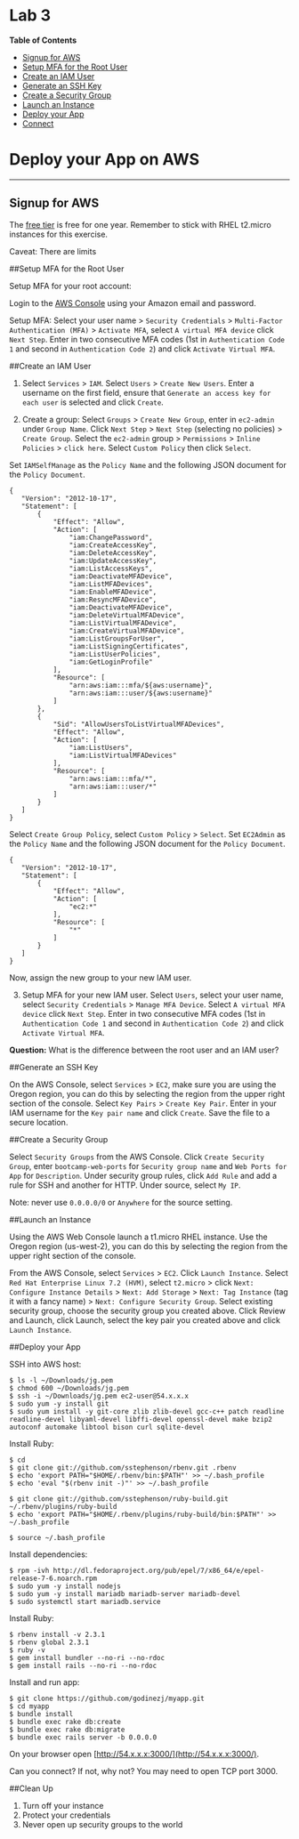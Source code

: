 # Lab 3

**Table of Contents**

- [Signup for AWS](##signup-for-aws)
- [Setup MFA for the Root User](##setup-mfa-for-the-root-user)
- [Create an IAM User](##create-an-iam-user)
- [Generate an SSH Key](##generate-an-ssh-key)
- [Create a Security Group](create-a-security-group)
- [Launch an Instance](##launch-an-instance)
- [Deploy your App](##deploy-your-app)
- [Connect](##connect)

# Deploy your App on AWS

---

## Signup for AWS

The [free tier](https://aws.amazon.com/free/) is free for one year. Remember to stick with RHEL t2.micro instances for this exercise.

Caveat: There are limits 


##Setup MFA for the Root User

Setup MFA for your root account:

Login to the [AWS Console](https://console.aws.amazon.com/) using your Amazon email and password.

Setup MFA: Select your user name > `Security Credentials` > `Multi-Factor Authentication (MFA)` > `Activate MFA`, select `A virtual MFA device` click `Next Step`. Enter in two consecutive MFA codes (1st in `Authentication Code 1` and second in `Authentication Code 2`) and click `Activate Virtual MFA`.

##Create an IAM User

1. Select `Services` > `IAM`. Select `Users` > `Create New Users`. Enter a username on the first field, ensure that `Generate an access key for each user` is selected and click `Create`.

2. Create a group: Select `Groups` > `Create New Group`, enter in `ec2-admin` under `Group Name`. Click `Next Step` > `Next Step` (selecting no policies) > `Create Group`. Select the `ec2-admin` group > `Permissions` > `Inline Policies` > `click here`. Select `Custom Policy` then click `Select`.

 Set `IAMSelfManage` as the `Policy Name` and the following JSON document for the `Policy Document`.

 ```
 {
    "Version": "2012-10-17",
    "Statement": [
        {
            "Effect": "Allow",
            "Action": [
                "iam:ChangePassword",
                "iam:CreateAccessKey",
                "iam:DeleteAccessKey",
                "iam:UpdateAccessKey",
                "iam:ListAccessKeys",
                "iam:DeactivateMFADevice",
                "iam:ListMFADevices",
                "iam:EnableMFADevice",
                "iam:ResyncMFADevice",
                "iam:DeactivateMFADevice",
                "iam:DeleteVirtualMFADevice",
                "iam:ListVirtualMFADevice",
                "iam:CreateVirtualMFADevice",
                "iam:ListGroupsForUser",
                "iam:ListSigningCertificates",
                "iam:ListUserPolicies",
                "iam:GetLoginProfile"
            ],
            "Resource": [
                "arn:aws:iam:::mfa/${aws:username}",
                "arn:aws:iam:::user/${aws:username}"
            ]
        },
        {
            "Sid": "AllowUsersToListVirtualMFADevices",
            "Effect": "Allow",
            "Action": [
                "iam:ListUsers",
                "iam:ListVirtualMFADevices"
            ],
            "Resource": [
                "arn:aws:iam:::mfa/*",
                "arn:aws:iam:::user/*"
            ]
        }
    ]
}
 ```

 Select `Create Group Policy`, select `Custom Policy` > `Select`. Set `EC2Admin` as the `Policy Name` and the following JSON document for the `Policy Document`.
 
 ```
 {
    "Version": "2012-10-17",
    "Statement": [
        {
            "Effect": "Allow",
            "Action": [
                "ec2:*"
            ],
            "Resource": [
                "*"
            ]
        }
    ]
}
 ```

 Now, assign the new group to your new IAM user.
 
3. Setup MFA for your new IAM user. Select `Users`, select your user name, select `Security Credentials` > `Manage MFA Device`. Select `A virtual MFA device` click `Next Step`. Enter in two consecutive MFA codes (1st in `Authentication Code 1` and second in `Authentication Code 2`) and click `Activate Virtual MFA`.


**Question:** What is the difference between the root user and an IAM user?

##Generate an SSH Key

On the AWS Console, select `Services` > `EC2`, make sure you are using the Oregon region, you can do this by selecting the region from the upper right section of the console. Select `Key Pairs` > `Create Key Pair`. Enter in your IAM username for the `Key pair name` and click `Create`. Save the file to a secure location.

##Create a Security Group

Select `Security Groups` from the AWS Console. Click `Create Security Group`, enter `bootcamp-web-ports` for `Security group name` and `Web Ports for App` for `Description`. Under security group rules, click `Add Rule` and add a rule for SSH and another for HTTP. Under source, select `My IP`.

Note: never use `0.0.0.0/0` or `Anywhere` for the source setting.

##Launch an Instance

Using the AWS Web Console launch a t1.micro RHEL instance. Use the Oregon region (us-west-2), you can do this by selecting the region from the upper right section of the console. 

From the AWS Console, select `Services` > `EC2`. Click `Launch Instance`. Select `Red Hat Enterprise Linux 7.2 (HVM)`, select `t2.micro` > click `Next: Configure Instance Details` > `Next: Add Storage` > `Next: Tag Instance` (tag it with a fancy name) > `Next: Configure Security Group`. Select existing security group, choose the security group you created above. Click Review and Launch, click Launch, select the key pair you created above and click `Launch Instance`.

##Deploy your App

SSH into AWS host:

```
$ ls -l ~/Downloads/jg.pem
$ chmod 600 ~/Downloads/jg.pem
$ ssh -i ~/Downloads/jg.pem ec2-user@54.x.x.x
$ sudo yum -y install git
$ sudo yum install -y git-core zlib zlib-devel gcc-c++ patch readline readline-devel libyaml-devel libffi-devel openssl-devel make bzip2 autoconf automake libtool bison curl sqlite-devel
```

Install Ruby:

```
$ cd
$ git clone git://github.com/sstephenson/rbenv.git .rbenv
$ echo 'export PATH="$HOME/.rbenv/bin:$PATH"' >> ~/.bash_profile
$ echo 'eval "$(rbenv init -)"' >> ~/.bash_profile

$ git clone git://github.com/sstephenson/ruby-build.git ~/.rbenv/plugins/ruby-build
$ echo 'export PATH="$HOME/.rbenv/plugins/ruby-build/bin:$PATH"' >> ~/.bash_profile

$ source ~/.bash_profile
```

Install dependencies:

```
$ rpm -ivh http://dl.fedoraproject.org/pub/epel/7/x86_64/e/epel-release-7-6.noarch.rpm
$ sudo yum -y install nodejs
$ sudo yum -y install mariadb mariadb-server mariadb-devel
$ sudo systemctl start mariadb.service
```

Install Ruby:

```
$ rbenv install -v 2.3.1
$ rbenv global 2.3.1
$ ruby -v
$ gem install bundler --no-ri --no-rdoc
$ gem install rails --no-ri --no-rdoc

```

Install and run app:

```
$ git clone https://github.com/godinezj/myapp.git
$ cd myapp
$ bundle install
$ bundle exec rake db:create
$ bundle exec rake db:migrate
$ bundle exec rails server -b 0.0.0.0
```

On your browser open [http://54.x.x.x:3000/](http://54.x.x.x:3000/). 

Can you connect? If not, why not? You may need to open TCP port 3000.

##Clean Up

1. Turn off your instance
2. Protect your credentials
3. Never open up security groups to the world





